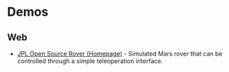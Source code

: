 # Demos

## Web

- [JPL Open Source Rover (Homepage)](https://jplopensourcerover.com) - Simulated Mars rover that can be controlled through a simple teleoperation interface.
